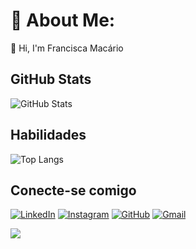 # 💫 About Me:
👋 Hi, I'm Francisca Macário 

## GitHub Stats
![GitHub Stats](https://github-readme-stats.vercel.app/api?username=franciscamac&theme=transparent&bg_color=000&border_color=30A3DC&show_icons=true&icon_color=30A3DC&title_color=E94D5F&text_color=FFF)

## Habilidades
![Top Langs](https://github-readme-stats-git-masterrstaa-rickstaa.vercel.app/api/top-langs/?username=franciscamac&layout=compact&bg_color=000&border_color=30A3DC&title_color=E94D5F&text_color=FFF)

## Conecte-se comigo
[![LinkedIn](https://img.shields.io/badge/LinkedIn-0077B5?style=for-the-badge&logo=linkedin&logoColor=white)](https://www.linkedin.com/in/francisca-macário-35b6a8190/) [![Instagram](https://img.shields.io/badge/-Instagram-%23E4405F?style=for-the-badge&logo=instagram&logoColor=white)](https://www.instagram.com/fran_macario0/) [![GitHub](https://img.shields.io/badge/GitHub-100000?style=for-the-badge&logo=github&logoColor=white)](https://github.com/franciscamac) [![Gmail](https://img.shields.io/badge/Gmail-333333?style=for-the-badge&logo=gmail&logoColor=red)](mailto:franpms89@gmail.com) 

[![](https://visitcount.itsvg.in/api?id=franciscamac&icon=5&color=6)](https://visitcount.itsvg.in)
